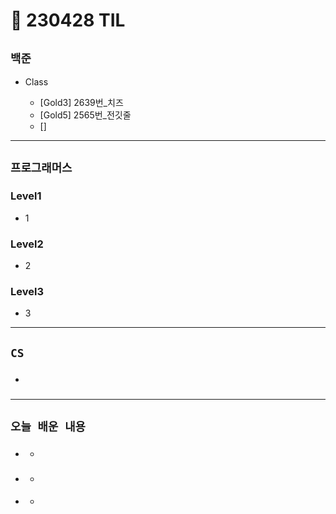 # 🚩 230428 TIL

## **`백준`**

- Class

  - [Gold3] 2639번_치즈
  - [Gold5] 2565번_전깃줄
  - []

---

## **`프로그래머스`**

### Level1

- 1

### Level2

- 2

### Level3

- 3

---

## **`CS`**

- ###

---

## **`오늘 배운 내용`**

- ###
  -
- ###
  -
- ####
  -
